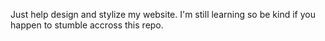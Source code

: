 Just help design and stylize my website. I'm still learning so be kind if you happen to stumble accross this repo.
